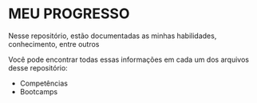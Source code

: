 # MEU PROGRESSO
Nesse repositório, estão documentadas as minhas habilidades, conhecimento, entre outros

Você pode encontrar todas essas informações em cada um dos arquivos desse repositório:
- Competências
- Bootcamps